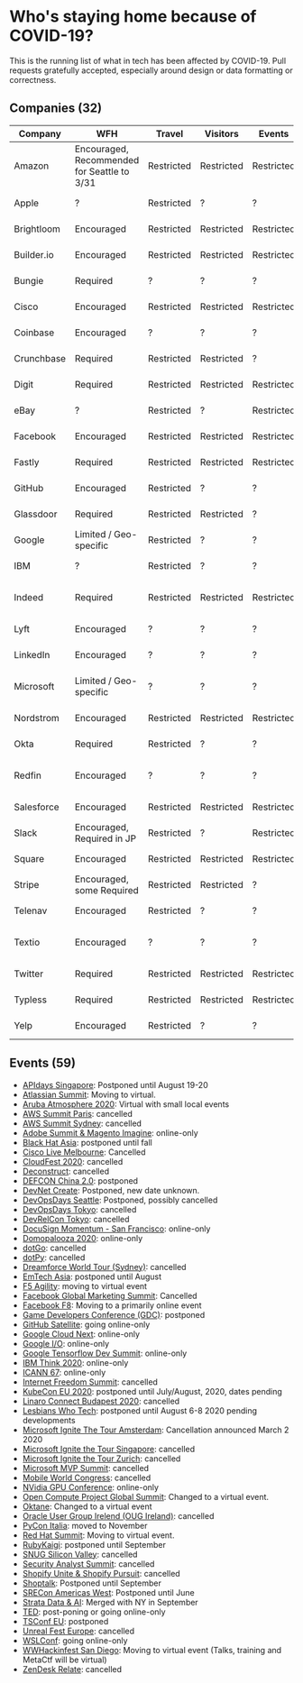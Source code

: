 
# Who's staying home because of COVID-19?

This is the running list of what in tech has been affected by COVID-19. Pull requests gratefully accepted, especially around design or data formatting or correctness.

<a name="companies"></a>
## Companies (32)

|Company|WFH|Travel|Visitors|Events|Updated|Source|
|---|---|---|---|---|---|---|
|Amazon|Encouraged, Recommended for Seattle to 3/31|Restricted|Restricted|Restricted|2020-03-04|https://www.businessinsider.com/companies-asking-employees-to-work-from-home-due-to-coronavirus-2020)|
|Apple|?|Restricted|?|?|2020-03-03||
|Brightloom |Encouraged|Restricted|Restricted|Restricted|2020-03-05||
|Builder.io |Encouraged|Restricted|Restricted|Restricted|2020-03-05||
|Bungie|Required|?|?|?|2020-03-05|https://www.bungie.net/en/Explore/Detail/News/48839|
|Cisco |Encouraged|Restricted|Restricted|Restricted|2020-03-04||
|Coinbase|Encouraged|?|?|?|2020-03-03|https://docs.google.com/document/d/1SRP4dnVCvKB7A5WXrESe-cL51i6_cg5nNGLNld6qch0/edit|
|Crunchbase|Required|Restricted|Restricted|?|2020-03-05||
|Digit|Required|Restricted|Restricted|Restricted|2020-03-05||
|eBay|?|Restricted|?|Restricted|2020-03-04||
|Facebook|Encouraged|Restricted|Restricted|Restricted|2020-03-04|https://www.geekwire.com/2020/facebook-contractor-seattle-tests-positive-coronavirus-company-closes-office/|
|Fastly|Required|Restricted|Restricted|Restricted|2020-03-01|https://www.fastly.com/blog/exercising-caution-as-covid-19-evolves|
|GitHub|Encouraged|Restricted|?|?|2020-03-04|https://github.blog/2020-03-03-covid-19-update-supporting-our-employees-and-community/|
|Glassdoor|Required|Restricted|Restricted|?|2020-03-05|https://www.glassdoor.com/blog/glassdoor-coronavirus/|
|Google|Limited / Geo-specific|Restricted|?|?|2020-03-03|https://www.theguardian.com/world/2020/mar/04/coronavirus-google-tech-dublin-twitter-work-from-home#maincontent|
|IBM|?|Restricted|?|?|2020-03-05|https://www.theverge.com/2020/3/4/21165449/ibm-coronavirus-suspending-domestic-international-travel|
|Indeed|Required|Restricted|Restricted|Restricted|2020-03-04|https://www.kvue.com/article/news/health/indeed-coronavirus-work-from-home/269-79c7797f-4d60-41df-bd9b-8b6bc25d9f3f|
|Lyft|Encouraged|?|?|?|2020-03-04||
|LinkedIn|Encouraged|?|?|?|2020-03-05|https://www.businessinsider.com/linkedin-tells-employees-to-work-from-home-over-coronavirus-concerns-2020-3|
|Microsoft|Limited / Geo-specific|?|?|?|2020-03-03|https://www.theverge.com/2020/3/4/21164522/microsoft-coronavirus-response-comment-employees-memo-work-from-home|
|Nordstrom|Encouraged|Restricted|Restricted|Restricted|2020-03-04|https://www.geekwire.com/2020/coronavirus-live-updates-seattle-tech-community-grappling-covid-19/|
|Okta|Required  |Restricted|?|?|2020-03-05||
|Redfin|Encouraged|?|?|?|2020-03-04|https://www.seattletimes.com/business/some-seattle-tech-companies-tell-employees-to-work-from-home-to-slow-spread-of-coronavirus/|
|Salesforce|Encouraged|Restricted|Restricted|Restricted|2020-03-03|https://www.salesforce.com/blog/2020/03/safety-and-wellbeing-those-around-you.html|
|Slack|Encouraged, Required in JP|Restricted|?|Restricted|2020-03-04||
|Square|Encouraged|Restricted|Restricted|Restricted|2020-03-03|https://twitter.com/zamosta/status/1234658276781912064|
|Stripe|Encouraged, some Required|Restricted|Restricted|?|2020-02-29|https://stripe.com/newsroom/news/covid-19|
|Telenav|Encouraged|Restricted|?|?|2020-03-05|https://twitter.com/Telenav/status/1233227569249390592|
|Textio|Encouraged|?|?|?|2020-03-04|https://www.seattletimes.com/business/some-seattle-tech-companies-tell-employees-to-work-from-home-to-slow-spread-of-coronavirus|
|Twitter|Required|Restricted|Restricted|Restricted|2020-03-03|https://blog.twitter.com/en_us/topics/company/2020/keeping-our-employees-and-partners-safe-during-coronavirus.html|
|Typless|Required|Restricted|Restricted|Restricted|2020-03-04|https://typless.com/2020/03/05/switching-to-fully-remote-work/|
|Yelp |Encouraged|Restricted|?|?|2020-03-03||


<a name="events"></a>

## Events (59)

- [APIdays Singapore](https://www.apidays.co/singapore): Postponed until August 19-20
- [Atlassian Summit](https://www.atlassian.com/company/events/summit): Moving to virtual.
- [Aruba Atmosphere 2020](https://www.atlassian.com/company/events/summit): Virtual with small local events
- [AWS Summit Paris](https://aws.amazon.com/fr/events/summits/paris/): cancelled
- [AWS Summit Sydney](https://aws.amazon.com/events/summits/sydney/): cancelled
- [Adobe Summit & Magento Imagine](https://www.adobe.com/summit.html): online-only
- [Black Hat Asia](https://www.blackhat.com/asia-20/travel-updates.html): postponed until fall
- [Cisco Live Melbourne](https://www.ciscolive.com/apjc.html): Cancelled
- [CloudFest 2020](https://www.cloudfest.com/): cancelled
- [Deconstruct](https://www.deconstructconf.com/): cancelled
- [DEFCON China 2.0](https://defcon.org/html/defcon-china-2/dc-cn-2-index.html): postponed
- [DevNet Create](https://developer.cisco.com/devnetcreate/2020/): Postponed, new date unknown.
- [DevOpsDays Seattle](https://twitter.com/DevOpsDaysSEA/status/1235307914908389376): Postponed, possibly cancelled
- [DevOpsDays Tokyo](https://twitter.com/DevOpsDaysTokyo/status/1234433425114722308): cancelled
- [DevRelCon Tokyo](https://tokyo-2020.devrel.net/information/2020/02/13/devrelcon-tokyo-has-canceled_en.html): cancelled
- [DocuSign Momentum - San Francisco](https://momentum.docusign.com/faq): online-only
- [Domopalooza 2020](https://www.domo.com/domopalooza#FAQs): online-only
- [dotGo](https://twitter.com/dotGoEu/status/1234767083369639937): cancelled
- [dotPy](https://twitter.com/dotpy_io/status/1233830965421711360): cancelled
- [Dreamforce World Tour (Sydney)](https://www.arnnet.com.au/article/671175/salesforce-world-tour-sydney-goes-digital-amid-coronavirus-fears/): cancelled
- [EmTech Asia](https://emtechasia.com/): postponed until August
- [F5 Agility](https://www.f5.com/agility): moving to virtual event
- [Facebook Global Marketing Summit](https://www.businessinsider.com/how-facebook-affected-novel-coronavirus-outbreak-2020-2): Cancelled
- [Facebook F8](https://developers.facebook.com/blog/post/2020/02/27/important-f8-2020-update/): Moving to a primarily online event
- [Game Developers Conference (GDC)](https://www.gdconf.com/news/important-gdc-2020-update): postponed
- [GitHub Satellite](https://githubsatellite.com/): going online-only
- [Google Cloud Next](https://cloud.withgoogle.com/next/sf/): online-only
- [Google I/O](https://events.google.com/io/): online-only
- [Google Tensorflow Dev Summit](https://www.tensorflow.org/dev-summit/): online-only
- [IBM Think 2020](https://www.ibm.com/events/think/): online-only
- [ICANN 67](https://www.icann.org/news/announcement-2020-02-19-en): online-only
- [Internet Freedom Summit](https://internetfreedomfestival.org/wiki/index.php/Cancellation_of_the_2020_Internet_Freedom_Festival): cancelled
- [KubeCon EU 2020](https://events.linuxfoundation.org/kubecon-cloudnativecon-europe/attend/novel-coronavirus-update/): postponed until July/August, 2020, dates pending
- [Linaro Connect Budapest 2020](https://www.linaro.org/blog/linaro-connect-budapest-2020-cancelled/): cancelled
- [Lesbians Who Tech](https://twitter.com/ArlanWasHere/status/1234622619867066368?s=20): postponed until August 6-8 2020 pending developments
- [Microsoft Ignite The Tour Amsterdam](https://www.microsoft.com/nl-nl/ignite-the-tour/amsterdam): Cancellation announced March 2 2020
- [Microsoft Ignite the Tour Singapore](https://www.microsoft.com/en-sg/ignite-the-tour/singapore): cancelled
- [Microsoft Ignite the Tour Zurich](https://www.microsoft.com/de-ch/ignite-the-tour/zurich): cancelled
- [Microsoft MVP Summit](https://www.geekwire.com/2020/microsoft-cancels-mvp-summit-due-coronavirus-outbreak-seattle-area/): cancelled
- [Mobile World Congress](https://www.mwcbarcelona.com/gsma-statement-on-mwc-2020/): cancelled
- [NVidia GPU Conference](https://www.theverge.com/2020/3/2/21161635/nvidias-gpu-technology-conference-gtc-online-only-coronavirus): online-only
- [Open Compute Project Global Summit](https://www.opencompute.org/blog/we-are-moving-the-2020-ocp-global-summit-to-an-interactive-virtual-global-summit): Changed to a virtual event.
- [Oktane](https://www.oktane20.com/): Changed to a virtual event
- [Oracle User Group Irelend (OUG Ireland)](https://twitter.com/MDWidlake/status/1234864869377216515): cancelled
- [PyCon Italia](https://pycon.it/en/blog/pycon-11-postponed-to-november): moved to November
- [Red Hat Summit](https://www.redhat.com/en/summit): Moving to virtual event.
- [RubyKaigi](https://rubykaigi.org/2020): postponed until September
- [SNUG Silicon Valley](https://www.synopsys.com/community/snug/snug-silicon-valley.html): cancelled
- [Security Analyst Summit](https://twitter.com/TheSAScon/status/1234911915773583361): cancelled
- [Shopify Unite & Shopify Pursuit](https://www.shopify.com.au/partners/blog/unite-2020-update): cancelled
- [Shoptalk](https://www.retaildive.com/news/shoptalk-postponed-until-september-on-coronavirus-concerns/573549/): Postponed until September
- [SRECon Americas West](https://www.usenix.org/conferences/coronavirus): Postponed until June
- [Strata Data & AI](https://conferences.oreilly.com/strata-data-ai/stai-ca): Merged with NY in September
- [TED](https://www.axios.com/scoop-coronavirus-forces-ted-conference-to-delay-or-go-digital-731109d7-8178-49b4-8a16-321f14affe1f.html): post-poning or going online-only
- [TSConf EU](https://twitter.com/tsconfeu/status/1235135186033139713): postponed
- [Unreal Fest Europe](https://www.unrealengine.com/en-US/events/unreal-fest-europe-2020): cancelled
- [WSLConf](https://www.wslconf.dev/): going online-only
- [WWHackinfest San Diego](https://twitter.com/strandjs/status/1235648436545847297?s=20): Moving to virtual event (Talks, training and MetaCtf will be virtual)
- [ZenDesk Relate](https://www.miamiherald.com/news/business/tourism-cruises/article240801336.html): cancelled


